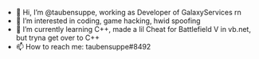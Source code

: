 - 👋 Hi, I’m @taubensuppe, working as Developer of GalaxyServices rn
- 👀 I’m interested in coding, game hacking, hwid spoofing
- 🌱 I’m currently learning C++, made a lil Cheat for Battlefield V in vb.net, but tryna get over to C++
- 📫 How to reach me: taubensuppe#8492
